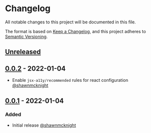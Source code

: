 # Changelog
All notable changes to this project will be documented in this file.

The format is based on [Keep a Changelog](https://keepachangelog.com/en/1.0.0/),
and this project adheres to [Semantic Versioning](https://semver.org/spec/v2.0.0.html).

## [Unreleased]

## [0.0.2] - 2022-01-04
- Enable `jsx-a11y/recommended` rules for react configuration [@shawnmcknight](https://github.com/shawnmcknight)

## [0.0.1] - 2022-01-04
### Added
- Initial release [@shawnmcknight](https://github.com/shawnmcknight)

[Unreleased]: https://github.com/storis/eslint-config/compare/0.0.1...HEAD
[0.0.2]: https://github.com/storis/eslint-config/compare/0.0.2...0.0.1
[0.0.1]: https://github.com/storis/eslint-config/releases/tag/0.0.1
